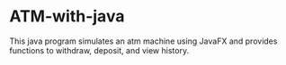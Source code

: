 # ATM-with-java

This java program simulates an atm machine using JavaFX and provides functions to withdraw, deposit, and view history.
